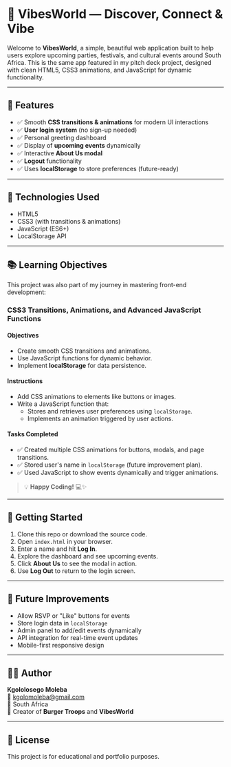 # 🎉 VibesWorld — Discover, Connect & Vibe

Welcome to **VibesWorld**, a simple, beautiful web application built to help users explore upcoming parties, festivals, and cultural events around South Africa. This is the same app featured in my pitch deck project, designed with clean HTML5, CSS3 animations, and JavaScript for dynamic functionality.

---

## 🌟 Features

- ✅ Smooth **CSS transitions & animations** for modern UI interactions
- ✅ **User login system** (no sign-up needed)
- ✅ Personal greeting dashboard
- ✅ Display of **upcoming events** dynamically
- ✅ Interactive **About Us modal**
- ✅ **Logout** functionality
- ✅ Uses **localStorage** to store preferences (future-ready)

---

## 🎯 Technologies Used

- HTML5  
- CSS3 (with transitions & animations)  
- JavaScript (ES6+)  
- LocalStorage API  

---

## 📚 Learning Objectives

This project was also part of my journey in mastering front-end development:

### CSS3 Transitions, Animations, and Advanced JavaScript Functions

#### Objectives
- Create smooth CSS transitions and animations.
- Use JavaScript functions for dynamic behavior.
- Implement **localStorage** for data persistence.

#### Instructions
- Add CSS animations to elements like buttons or images.
- Write a JavaScript function that:
  - Stores and retrieves user preferences using `localStorage`.
  - Implements an animation triggered by user actions.

#### Tasks Completed
- ✅ Created multiple CSS animations for buttons, modals, and page transitions.
- ✅ Stored user's name in `localStorage` (future improvement plan).
- ✅ Used JavaScript to show events dynamically and trigger animations.

> 💡 **Happy Coding!** 💻✨

---

## 🚀 Getting Started

1. Clone this repo or download the source code.
2. Open `index.html` in your browser.
3. Enter a name and hit **Log In**.
4. Explore the dashboard and see upcoming events.
5. Click **About Us** to see the modal in action.
6. Use **Log Out** to return to the login screen.

---

## 🧠 Future Improvements

- Allow RSVP or "Like" buttons for events  
- Store login data in `localStorage`  
- Admin panel to add/edit events dynamically  
- API integration for real-time event updates  
- Mobile-first responsive design

---

## 👨‍💻 Author

**Kgololosego Moleba**  
📧 kgolomoleba@gmail.com  
📍 South Africa  
🧢 Creator of **Burger Troops** and **VibesWorld**

---

## 🧾 License

This project is for educational and portfolio purposes.

